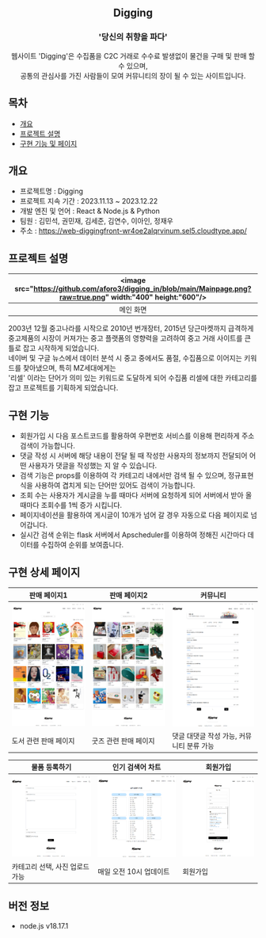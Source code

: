 <div align="center">
<h2>Digging</h2>
<h3>'당신의 취향을 파다'</h3>
웹사이트 'Digging'은 수집품을 C2C 거래로 수수료 발생없이 물건을 구매 및 판매 할 수 있으며,<br>공통의 관심사를 가진 사람들이 모여 커뮤니티의 장이 될 수 있는 사이트입니다.
</div>


## 목차
  - [개요](#개요) 
  - [프로젝트 설명](#프로젝트-설명)
  - [구현 기능 및 페이지](#구현-기능-및-페이지)

## 개요
- 프로젝트명 : Digging
- 프로젝트 지속 기간 : 2023.11.13 ~ 2023.12.22
- 개발 엔진 및 언어 : React & Node.js & Python
- 팀원 : 김민석, 권민재, 김세준, 김연수, 이아인, 정재우
- 주소 : https://web-diggingfront-wr4oe2alqrvinum.sel5.cloudtype.app/

## 프로젝트 설명
|<image src="https://github.com/aforo3/digging_in/blob/main/Mainpage.png?raw=true.png" width:"400" height:"600"/>|
|:---:|
|메인 화면|

2003년 12월 중고나라를 시작으로 2010년 번개장터, 2015년 당근마켓까지 급격하게 중고제품의 시장이 커져가는 중고 플랫폼의 영향력을 고려하여 중고 거래 사이트를 큰 틀로 잡고 시작하게 되었습니다. <br>
네이버 및 구글 뉴스에서 데이터 분석 시 중고 중에서도 품절, 수집품으로 이어지는 키워드를 찾아냈으며, 특히 MZ세대에게는<br>
'리셀' 이라는 단어가 의미 있는 키워드로 도달하게 되어 수집품 리셀에 대한 카테고리를 잡고 프로젝트를 기획하게 되었습니다. <br>

## 구현 기능

- 회원가입 시 다음 포스트코드를 활용하여 우편번호 서비스를 이용해 편리하게 주소 검색이 가능합니다.
- 댓글 작성 시 서버에 해당 내용이 전달 될 때 작성한 사용자의 정보까지 전달되어 어떤 사용자가 댓글을 작성했는 지 알 수 있습니다. 
- 검색 기능은 props를 이용하여 각 카테고리 내에서만 검색 될 수 있으며, 정규표현식을 사용하여 겹치게 되는 단어만 있어도 검색이 가능합니다. 
- 조회 수는 사용자가 게시글을 누를 때마다 서버에 요청하게 되어 서버에서 받아 올 때마다 조회수를 1씩 증가 시킵니다.
- 페이지네이션을 활용하여 게시글이 10개가 넘어 갈 경우 자동으로 다음 페이지로 넘어갑니다. 
- 실시간 검색 순위는 flask 서버에서 Apscheduler를 이용하여 정해진 시간마다 데이터를 수집하여 순위를 보여줍니다.

## 구현 상세 페이지
|판매 페이지1|판매 페이지2|커뮤니티|
|---|---|---|
|![image](https://github.com/aforo3/digging_in/blob/main/Category.png?raw=true)|![image](https://github.com/aforo3/digging_in/blob/main/Category2.png?raw=true)|![image](https://github.com/aforo3/digging_in/blob/main/Community.png?raw=true)
|도서 관련 판매 페이지|굿즈 관련 판매 페이지|댓글 대댓글 작성 가능, 커뮤니티 분류 가능|

|물품 등록하기|인기 검색어 차트|회원가입|
|---|---|---|
|![image](https://github.com/aforo3/digging_in/blob/main/Selling.png?raw=true)|![image](https://github.com/aforo3/digging_in/blob/main/Ranking.png?raw=true)|![image](https://github.com/aforo3/digging_in/blob/main/sign_in.png?raw=true)|
|카테고리 선택, 사진 업로드 가능|매일 오전 10시 업데이트|회원가입|


## 버전 정보
- node.js v18.17.1
